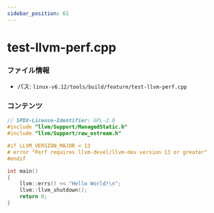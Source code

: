 ```yaml
---
sidebar_position: 61
---
```

# test-llvm-perf.cpp

### ファイル情報

- パス: `linux-v6.12/tools/build/feature/test-llvm-perf.cpp`

### コンテンツ

```cpp
// SPDX-License-Identifier: GPL-2.0
#include "llvm/Support/ManagedStatic.h"
#include "llvm/Support/raw_ostream.h"

#if LLVM_VERSION_MAJOR < 13
# error "Perf requires llvm-devel/llvm-dev version 13 or greater"
#endif

int main()
{
	llvm::errs() << "Hello World!\n";
	llvm::llvm_shutdown();
	return 0;
}

```
